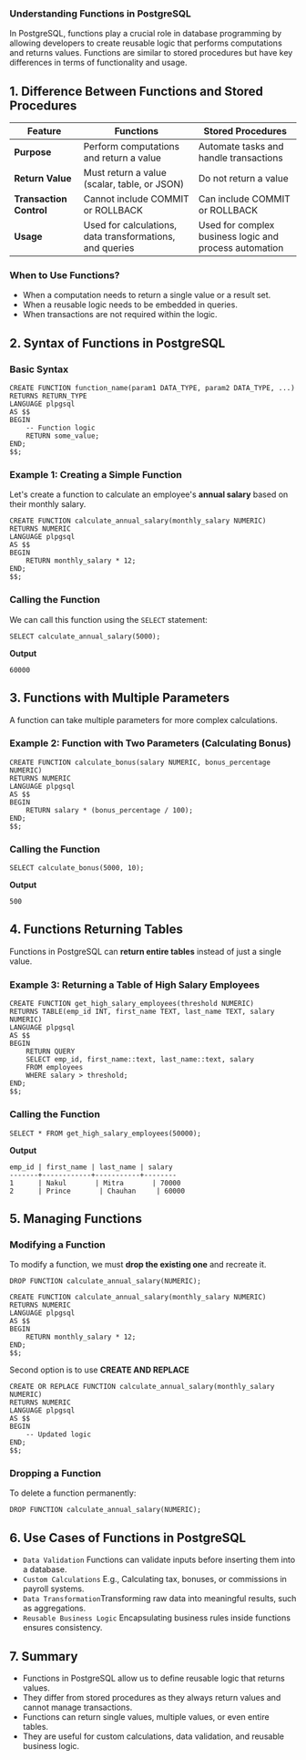 ### Understanding Functions in PostgreSQL
In PostgreSQL, functions play a crucial role in database programming by allowing developers to create reusable logic that performs computations and returns values. Functions are similar to stored procedures but have key differences in terms of functionality and usage.

## 1. Difference Between Functions and Stored Procedures

| Feature               | Functions | Stored Procedures |
|----------------------|-----------|------------------|
| **Purpose**          | Perform computations and return a value | Automate tasks and handle transactions |
| **Return Value**     | Must return a value (scalar, table, or JSON) | Do not return a value |
| **Transaction Control** | Cannot include COMMIT or ROLLBACK | Can include COMMIT or ROLLBACK |
| **Usage**           | Used for calculations, data transformations, and queries | Used for complex business logic and process automation |

### When to Use Functions?
* When a computation needs to return a single value or a result set.
* When a reusable logic needs to be embedded in queries.
* When transactions are not required within the logic.

## 2. Syntax of Functions in PostgreSQL

### Basic Syntax
```
CREATE FUNCTION function_name(param1 DATA_TYPE, param2 DATA_TYPE, ...)
RETURNS RETURN_TYPE
LANGUAGE plpgsql
AS $$
BEGIN
    -- Function logic
    RETURN some_value;
END;
$$;
```

### Example 1: Creating a Simple Function
Let's create a function to calculate an employee's **annual salary** based on their monthly salary.  
```
CREATE FUNCTION calculate_annual_salary(monthly_salary NUMERIC)
RETURNS NUMERIC
LANGUAGE plpgsql
AS $$
BEGIN
    RETURN monthly_salary * 12;
END;
$$;
```

### Calling the Function
We can call this function using the `SELECT` statement:  
```
SELECT calculate_annual_salary(5000);
```
**Output**  
```
60000
```

## 3. Functions with Multiple Parameters
A function can take multiple parameters for more complex calculations.  

### Example 2: Function with Two Parameters (Calculating Bonus)
```
CREATE FUNCTION calculate_bonus(salary NUMERIC, bonus_percentage NUMERIC)
RETURNS NUMERIC
LANGUAGE plpgsql
AS $$
BEGIN
    RETURN salary * (bonus_percentage / 100);
END;
$$;
```

### Calling the Function 
```
SELECT calculate_bonus(5000, 10);
```
**Output**  
```
500
```

## 4. Functions Returning Tables

Functions in PostgreSQL can **return entire tables** instead of just a single value.  

### Example 3: Returning a Table of High Salary Employees
```
CREATE FUNCTION get_high_salary_employees(threshold NUMERIC)
RETURNS TABLE(emp_id INT, first_name TEXT, last_name TEXT, salary NUMERIC)
LANGUAGE plpgsql
AS $$
BEGIN
    RETURN QUERY 
    SELECT emp_id, first_name::text, last_name::text, salary
    FROM employees
    WHERE salary > threshold;
END;
$$;
```

### Calling the Function
```
SELECT * FROM get_high_salary_employees(50000);
```
**Output**  
```
emp_id | first_name | last_name | salary  
-------+------------+-----------+--------  
1      | Nakul       | Mitra       | 70000  
2      | Prince       | Chauhan     | 60000  
```

## 5. Managing Functions

### Modifying a Function
To modify a function, we must **drop the existing one** and recreate it.  
```
DROP FUNCTION calculate_annual_salary(NUMERIC);

CREATE FUNCTION calculate_annual_salary(monthly_salary NUMERIC)
RETURNS NUMERIC
LANGUAGE plpgsql
AS $$
BEGIN
    RETURN monthly_salary * 12;
END;
$$;
```

Second option is to use **CREATE AND REPLACE**
```
CREATE OR REPLACE FUNCTION calculate_annual_salary(monthly_salary NUMERIC)
RETURNS NUMERIC
LANGUAGE plpgsql
AS $$
BEGIN
    -- Updated logic
END;
$$;
```

### Dropping a Function
To delete a function permanently:  
```
DROP FUNCTION calculate_annual_salary(NUMERIC);
```

## 6. Use Cases of Functions in PostgreSQL
* `Data Validation` Functions can validate inputs before inserting them into a database.
* `Custom Calculations` E.g., Calculating tax, bonuses, or commissions in payroll systems.
* `Data Transformation`Transforming raw data into meaningful results, such as aggregations.
* `Reusable Business Logic` Encapsulating business rules inside functions ensures consistency.

## 7. Summary  
* Functions in PostgreSQL allow us to define reusable logic that returns values.  
* They differ from stored procedures as they always return values and cannot manage transactions.  
* Functions can return single values, multiple values, or even entire tables.
* They are useful for custom calculations, data validation, and reusable business logic.